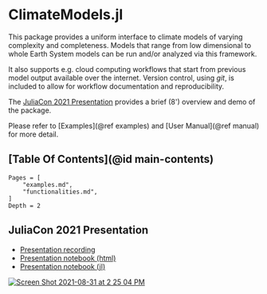 # ClimateModels.jl

This package provides a uniform interface to climate models of varying complexity and completeness. Models that range from low dimensional to whole Earth System models can be run and/or analyzed via this framework. 

It also supports e.g. cloud computing workflows that start from previous model output available over the internet. Version control, using _git_, is included to allow for workflow documentation and reproducibility.

The [JuliaCon 2021 Presentation](@ref) provides a brief (8') overview and demo of the package.

Please refer to [Examples](@ref examples) and [User Manual](@ref manual)  for more detail. 

## [Table Of Contents](@id main-contents)

```@contents
Pages = [
    "examples.md",
    "functionalities.md",
]
Depth = 2
```

## JuliaCon 2021 Presentation

- [Presentation recording](https://youtu.be/XR5hKCja0uw)
- [Presentation notebook (html)](ClimateModelsJuliaCon2021.html)
- [Presentation notebook (jl)](ClimateModelsJuliaCon2021.jl)

[![Screen Shot 2021-08-31 at 2 25 04 PM](https://user-images.githubusercontent.com/20276764/131556274-48f3df13-0608-4cd0-acf9-c3e29894a32c.png)](https://youtu.be/XR5hKCja0uw)
